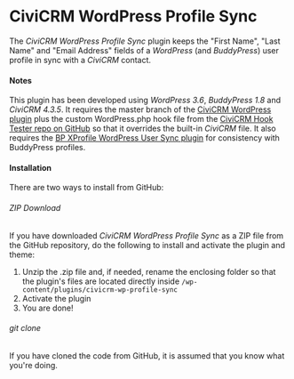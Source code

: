 CiviCRM WordPress Profile Sync
==============================

The *CiviCRM WordPress Profile Sync* plugin keeps the "First Name", "Last Name" and "Email Address" fields of a *WordPress* (and *BuddyPress*) user profile in sync with a *CiviCRM* contact.

#### Notes ####

This plugin has been developed using *WordPress 3.6*, *BuddyPress 1.8* and *CiviCRM 4.3.5*. It requires the master branch of the [CiviCRM WordPress plugin](https://github.com/civicrm/civicrm-wordpress) plus the custom WordPress.php hook file from the [CiviCRM Hook Tester repo on GitHub](https://github.com/christianwach/civicrm-wp-hook-tester) so that it overrides the built-in *CiviCRM* file. It also requires the [BP XProfile WordPress User Sync plugin](http://wordpress.org/plugins/bp-xprofile-wp-user-sync/) for consistency with BuddyPress profiles.

#### Installation ####

There are two ways to install from GitHub:

###### ZIP Download ######

If you have downloaded *CiviCRM WordPress Profile Sync* as a ZIP file from the GitHub repository, do the following to install and activate the plugin and theme:

1. Unzip the .zip file and, if needed, rename the enclosing folder so that the plugin's files are located directly inside `/wp-content/plugins/civicrm-wp-profile-sync`
2. Activate the plugin
3. You are done!

###### git clone ######

If you have cloned the code from GitHub, it is assumed that you know what you're doing.
